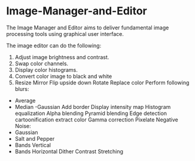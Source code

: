 # Image-Manager-and-Editor

The Image Manager and Editor aims to deliver fundamental image processing tools using graphical user interface.

The image editor can do the following:
1. Adjust image brightness and contrast.
2. Swap color channels.
3. Display color histograms.
4. Convert color image to black and white
5. Resize
Mirror
Flip upside down
Rotate
Replace color
Perform following blurs:
  - Average
  - Median
  -Gaussian
Add border
Display intensity map
Histogram equalization
Alpha blending
Pyramid blending
Edge detection
cartoonification
extract color
Gamma correction
Pixelate
Negative
Noise:
  - Gaussian
  - Salt and Pepper
  - Bands Vertical
  - Bands Horizontal
Dither
Contrast Stretching

